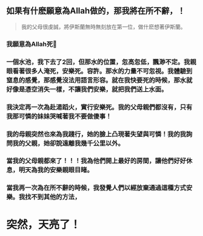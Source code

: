 ## 如果有什麽願意為Allah做的，那我將在所不辭，！
>我的父母很虔誠，將伊斯蘭無時無刻放在第一位，做什麽想著伊斯蘭。
### 我願意為Allah死🤔
### 一個水池，我下去了2回，但那水的位置，忽高忽低，飄渺不定。我親眼看著很多人淹死，安樂死。容許。那水的力量不可忽視。我體驗到窒息的感覺，那感覺沒法用語言形容。就在我快要死的時候，那水就好像是憑空消失一樣，不讓我們安樂，就把我們送上水面。
### 我決定再一次為赴湯蹈火，實行安樂死。我的父母親們都沒有，只有我那可憐的妹妹哭喊著我不要做傻事！
### 我的母親突然也來為我踐行，她的臉上凸現著失望與可憐！我的我詢問我的父親，她卻說遠離我幾千公里以外。
### 當我的父母親都來了！！！我為他們開上最好的房間，讓他們好好休息，明天為我的安樂親眼目睹。
### 當我再一次為在所不辭的時候，我發覺人們以經放棄通過這種方式安樂。我找不到其他的方法，
# 突然，天亮了！
